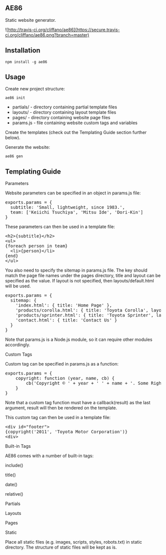 AE86
----

Static website generator.

![http://travis-ci.org/cliffano/ae86](https://secure.travis-ci.org/cliffano/ae86.png?branch=master)

Installation
------------

    npm install -g ae86

Usage
-----

Create new project structure:

	ae86 init

* partials/ - directory containing partial template files
* layouts/ - directory containing layout template files
* pages/ - directory containing website page files
* params.js - file containing website custom tags and variables

Create the templates (check out the Templating Guide section further below).

Generate the website:

	ae86 gen

Templating Guide
----------------

Parameters

Website parameters can be specified in an object in params.js file:

<pre>
exports.params = {
  subtitle: 'Small, lightweight, since 1983.',
  team: ['Keiichi Tsuchiya', 'Mitsu Ide', 'Dori-Kin']
}
</pre>

These parameters can then be used in a template file:

<pre>
&lt;h2&gt;{subtitle}&lt;/h2&gt;
&lt;ul&gt;
{foreach person in team}
  &lt;li&gt;{person}&lt;/li&gt;
{end}
&lt;/ul&gt;
</pre>

You also need to specify the sitemap in params.js file. The key should match the page file names under the pages directory, title and layout can be specified as the value. If layout is not specified, then layouts/default.html will be used.

<pre>
exports.params = {
  sitemap: {
    'index.html': { title: 'Home Page' },
    'products/corolla.html': { title: 'Toyota Corolla', layout: 'layouts/brochure.html' },
    'products/sprinter.html': { title: 'Toyota Sprinter', layout: 'layouts/brochure.html' },
    'contact.html': { title: 'Contact Us' }
  }
}
</pre>

Note that params.js is a Node.js module, so it can require other modules accordingly.

Custom Tags

Custom tag can be specified in params.js as a function:

<pre>
exports.params = {
	copyright: function (year, name, cb) {
		cb('Copyright &copy; ' + year + ' ' + name + '. Some Rights Reserved.');
	}
}
</pre>

Note that a custom tag function must have a callback(result) as the last argument, result will then be rendered on the template.

This custom tag can then be used in a template file:

<pre>
&lt;div id="footer"&gt;
{copyright('2011', 'Toyota Motor Corporation')}
&lt;div&gt;
</pre>

Built-in Tags

AE86 comes with a number of built-in tags:

include()

title()

date()

relative()

Partials

Layouts

Pages

Static

Place all static files (e.g. images, scripts, styles, robots.txt) in static directory. The structure of static files will be kept as is.